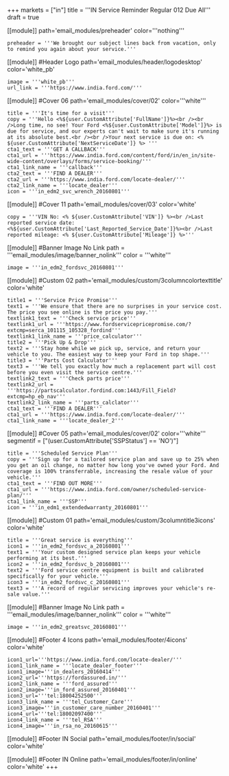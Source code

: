 +++
markets = ["in"]
title = '''IN Service Reminder Regular 012 Due All'''
draft = true

[[module]]
path='email_modules/preheader'
color='''nothing'''

	preheader = '''We brought our subject lines back from vacation, only to remind you again about your service.'''

[[module]] #Header Logo
path='email_modules/header/logodesktop'
color='white_pb'

	image = '''white_pb'''
	url_link = '''https://www.india.ford.com/'''

[[module]] #Cover 06
path='email_modules/cover/02'
color='''white'''


	title = '''It's time for a visit'''
	copy = '''Hello <%${user.CustomAttribute['FullName']}%><br /><br />Long time, no see! Your Ford <%${user.CustomAttribute['Model']}%> is due for service, and our experts can't wait to make sure it's running at its absolute best.<br /><br />Your next service is due on: <% ${user.CustomAttribute['NextServiceDate']} %> '''
	cta1_text = '''GET A CALLBACK'''
	cta1_url = '''https://www.india.ford.com/content/ford/in/en_in/site-wide-content/overlays/forms/service-booking/'''
	cta1_link_name = '''callback'''
	cta2_text = '''FIND A DEALER'''
	cta2_url = '''https://www.india.ford.com/locate-dealer/'''
	cta2_link_name = '''locate_dealer'''
	icon = '''in_edm2_svc_wrench_20160801'''

[[module]] #Cover 11
path='email_modules/cover/03'
color='white'

	copy = '''VIN No: <% ${user.CustomAttribute['VIN']} %><br />Last reported service date: <%${user.CustomAttribute['Last_Reported_Service_Date']}%><br />Last reported mileage: <% ${user.CustomAttribute['Mileage']} %>'''
	
[[module]] #Banner Image No Link
path = '''email_modules/image/banner_nolink'''
color = '''white'''
	
	image = '''in_edm2_fordsvc_20160801'''

[[module]] #Custom 02
path='email_modules/custom/3columncolortexttitle'
color='white'

	title1 = '''Service Price Promise'''
	text1 = '''We ensure that there are no surprises in your service cost. The price you see online is the price you pay.'''
	textlink1_text = '''Check service price'''
	textlink1_url = '''https://www.fordservicepricepromise.com/?extcmp=serca_101115_105328_fordind'''
	textlink1_link_name = '''price_calculator'''
	title2 = '''Pick Up & Drop'''
	text2 = '''Stay home while we pick up, service, and return your vehicle to you. The easiest way to keep your Ford in top shape.'''
	title3 = '''Parts Cost Calculator'''
	text3 = '''We tell you exactly how much a replacement part will cost before you even visit the service centre.'''
	textlink2_text = '''Check parts price'''
	textlink2_url = '''https://partscalculator.fordind.com:1443/Fill_Field?extcmp=hp_eb_nav'''
	textlink2_link_name = '''parts_calclator'''
	cta1_text = '''FIND A DEALER'''
	cta1_url = '''https://www.india.ford.com/locate-dealer/'''
	cta1_link_name = '''locate_dealer_2'''

[[module]] #Cover 05
path='email_modules/cover/02'
color='''white'''
segmentif = ["(user.CustomAttribute['SSPStatus'] == 'NO')"]

	title = '''Scheduled Service Plan'''
	copy = '''Sign up for a tailored service plan and save up to 25% when you get an oil change, no matter how long you've owned your Ford. And coverage is 100% transferrable, increasing the resale value of your vehicle.'''
	cta1_text = '''FIND OUT MORE'''
	cta1_url = '''https://www.india.ford.com/owner/scheduled-service-plan/'''
	cta1_link_name = '''SSP'''
	icon = '''in_edm1_extendedwarranty_20160801'''

[[module]] #Custom 01
path='email_modules/custom/3columntitle3icons'
color='white'

	title = '''Great service is everything'''
	icon1 = '''in_edm2_fordsvc_a_20160801'''
	text1 = '''Your custom designed service plan keeps your vehicle performing at its best.'''
	icon2 = '''in_edm2_fordsvc_b_20160801'''
	text2 = '''Ford service centre equipment is built and calibrated specifically for your vehicle.'''
	icon3 = '''in_edm2_fordsvc_c_20160801'''
	text3 = '''A record of regular servicing improves your vehicle's re-sale value.'''

[[module]] #Banner Image No Link
path = '''email_modules/image/banner_nolink'''
color = '''white'''
	
	image = '''in_edm2_greatsvc_20160801'''

[[module]] #Footer 4 Icons
path='email_modules/footer/4icons'
color='white'

	icon1_url='''https://www.india.ford.com/locate-dealer/'''
	icon1_link_name = '''locate_dealer_footer'''
	icon1_image='''in_dealers_20160414'''
	icon2_url='''https://fordassured.in/'''
	icon2_link_name = '''ford_assured'''
	icon2_image='''in_ford_assured_20160401'''
	icon3_url='''tel:18004252500'''
	icon3_link_name = '''tel_Customer_Care'''
	icon3_image='''in_customer_care_number_20160401'''
	icon4_url='''tel:18002097400'''
	icon4_link_name = '''tel_RSA'''
	icon4_image='''in_rsa_no_20160615'''
		
[[module]] #Footer IN Social
path='email_modules/footer/in/social'
color='white'

[[module]] #Footer IN Online
path='email_modules/footer/in/online'
color='white'
+++
